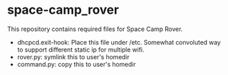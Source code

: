 # space-camp_rover
This repository contains required files for Space Camp Rover. 
* dhcpcd.exit-hook: Place this file under /etc. Somewhat convoluted way to support different static ip for multiple wifi. 
* rover.py: symlink this to user's homedir
* command.py: copy this to user's homedir
